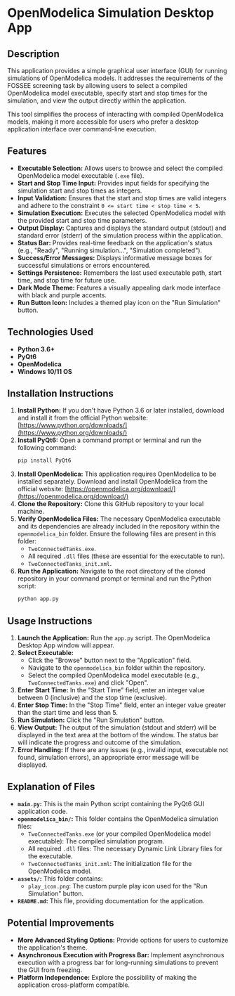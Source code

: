 # OpenModelica Simulation Desktop App

## Description

This application provides a simple graphical user interface (GUI) for running simulations of OpenModelica models. It addresses the requirements of the FOSSEE screening task by allowing users to select a compiled OpenModelica model executable, specify start and stop times for the simulation, and view the output directly within the application.

This tool simplifies the process of interacting with compiled OpenModelica models, making it more accessible for users who prefer a desktop application interface over command-line execution.

## Features

*   **Executable Selection:** Allows users to browse and select the compiled OpenModelica model executable (`.exe` file).
*   **Start and Stop Time Input:** Provides input fields for specifying the simulation start and stop times as integers.
*   **Input Validation:** Ensures that the start and stop times are valid integers and adhere to the constraint `0 <= start time < stop time < 5`.
*   **Simulation Execution:** Executes the selected OpenModelica model with the provided start and stop time parameters.
*   **Output Display:** Captures and displays the standard output (stdout) and standard error (stderr) of the simulation process within the application.
*   **Status Bar:** Provides real-time feedback on the application's status (e.g., "Ready", "Running simulation...", "Simulation completed").
*   **Success/Error Messages:** Displays informative message boxes for successful simulations or errors encountered.
*   **Settings Persistence:** Remembers the last used executable path, start time, and stop time for future use.
*   **Dark Mode Theme:** Features a visually appealing dark mode interface with black and purple accents.
*   **Run Button Icon:** Includes a themed play icon on the "Run Simulation" button.

## Technologies Used

*   **Python 3.6+**
*   **PyQt6**
*   **OpenModelica**
*   **Windows 10/11 OS**

## Installation Instructions

1. **Install Python:** If you don't have Python 3.6 or later installed, download and install it from the official Python website: [https://www.python.org/downloads/](https://www.python.org/downloads/)
2. **Install PyQt6:** Open a command prompt or terminal and run the following command:
    ```bash
    pip install PyQt6
    ```
3. **Install OpenModelica:** This application requires OpenModelica to be installed separately. Download and install OpenModelica from the official website: [https://openmodelica.org/download/](https://openmodelica.org/download/)
4. **Clone the Repository:** Clone this GitHub repository to your local machine.
5. **Verify OpenModelica Files:** The necessary OpenModelica executable and its dependencies are already included in the repository within the `openmodelica_bin` folder. Ensure the following files are present in this folder:
    *   `TwoConnectedTanks.exe`.
    *   All required `.dll` files (these are essential for the executable to run).
    *   `TwoConnectedTanks_init.xml`.
6. **Run the Application:** Navigate to the root directory of the cloned repository in your command prompt or terminal and run the Python script:
    ```bash
    python app.py
    ```

## Usage Instructions

1. **Launch the Application:** Run the `app.py` script. The OpenModelica Desktop App window will appear.
2. **Select Executable:**
    *   Click the "Browse" button next to the "Application" field.
    *   Navigate to the `openmodelica_bin` folder within the repository.
    *   Select the compiled OpenModelica model executable (e.g., `TwoConnectedTanks.exe`) and click "Open".
3. **Enter Start Time:** In the "Start Time" field, enter an integer value between 0 (inclusive) and the stop time (exclusive).
4. **Enter Stop Time:** In the "Stop Time" field, enter an integer value greater than the start time and less than 5.
5. **Run Simulation:** Click the "Run Simulation" button.
6. **View Output:** The output of the simulation (stdout and stderr) will be displayed in the text area at the bottom of the window. The status bar will indicate the progress and outcome of the simulation.
7. **Error Handling:** If there are any issues (e.g., invalid input, executable not found, simulation errors), an appropriate error message will be displayed.

## Explanation of Files

*   **`main.py`:** This is the main Python script containing the PyQt6 GUI application code.
*   **`openmodelica_bin/`:** This folder contains the OpenModelica simulation files:
    *   `TwoConnectedTanks.exe` (or your compiled OpenModelica model executable): The compiled simulation program.
    *   All required `.dll` files: The necessary Dynamic Link Library files for the executable.
    *   `TwoConnectedTanks_init.xml`: The initialization file for the OpenModelica model.
*   **`assets/`:** This folder contains:
    *   `play_icon.png`: The custom purple play icon used for the "Run Simulation" button.
*   **`README.md`:** This file, providing documentation for the application.

## Potential Improvements

*   **More Advanced Styling Options:** Provide options for users to customize the application's theme.
*   **Asynchronous Execution with Progress Bar:** Implement asynchronous execution with a progress bar for long-running simulations to prevent the GUI from freezing.
*   **Platform Independence:** Explore the possibility of making the application cross-platform compatible.
